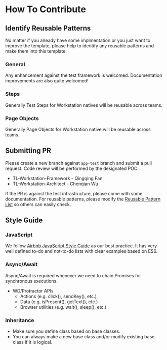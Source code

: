 # How To Contribute

## Identify Reusable Patterns
No matter if you already have some implmentation or you just want to improve the template, please help to identify any reusable patterns and make them into this template.

### General
Any enhancement against the test framework is welcomed. Documentation improvements are also quite welcomed!

### Steps
Generally Test Steps for Workstation natives will be reusable across teams.

### Page Objects
Generally Page Objects for Workstation native will be reusable across teams.

## Submitting PR
Please create a new branch against `app-test` branch and submit a pull request. Code review will be performed by the designated POC.
- TL-Workstation-Framework - Qingqing Fan
- TL-Workstation-Architect - Chenqian Wu

If the PR is against the test infrastructure, please come with some documentation.
For reusable patterns, please modify the [Reusable Pattern List](./reusable-pattern-list) so others can easily check.

## Style Guide
### JavaScript

We follow [Airbnb JavaScript Style Guide](https://github.com/airbnb/javascript) as our best practice. It has very well defined to-do and not-to-do lists with clear examples based on ES6.

### Async/Await

Async/Await is required whenever we need to chain Promises for synchronous executions.

* WD/Protractor APIs
  * Actions (e.g. click(), sendKey(), etc.)
  * Data (e.g. isPresent(), getText(), etc.)
  * Browser utilities (e.g. wait(), sleep(), etc.)

### Inheritance

* Make sure you define class based on base classes.
* You can always make a new base class and/or modify existing base class if it is logical.




